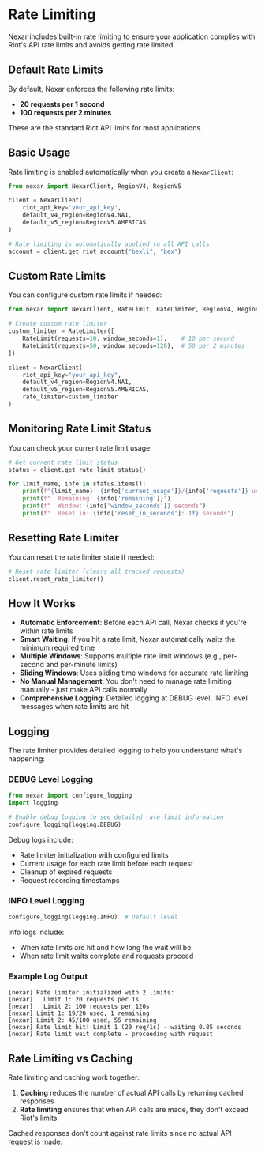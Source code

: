 # Rate Limiting

Nexar includes built-in rate limiting to ensure your application complies with Riot's API rate limits and avoids getting rate limited.

## Default Rate Limits

By default, Nexar enforces the following rate limits:
- **20 requests per 1 second**
- **100 requests per 2 minutes**

These are the standard Riot API limits for most applications.

## Basic Usage

Rate limiting is enabled automatically when you create a `NexarClient`:

```python
from nexar import NexarClient, RegionV4, RegionV5

client = NexarClient(
    riot_api_key="your_api_key",
    default_v4_region=RegionV4.NA1,
    default_v5_region=RegionV5.AMERICAS
)

# Rate limiting is automatically applied to all API calls
account = client.get_riot_account("bexli", "bex")
```

## Custom Rate Limits

You can configure custom rate limits if needed:

```python
from nexar import NexarClient, RateLimit, RateLimiter, RegionV4, RegionV5

# Create custom rate limiter
custom_limiter = RateLimiter([
    RateLimit(requests=10, window_seconds=1),    # 10 per second
    RateLimit(requests=50, window_seconds=120),  # 50 per 2 minutes
])

client = NexarClient(
    riot_api_key="your_api_key",
    default_v4_region=RegionV4.NA1,
    default_v5_region=RegionV5.AMERICAS,
    rate_limiter=custom_limiter
)
```

## Monitoring Rate Limit Status

You can check your current rate limit usage:

```python
# Get current rate limit status
status = client.get_rate_limit_status()

for limit_name, info in status.items():
    print(f"{limit_name}: {info['current_usage']}/{info['requests']} used")
    print(f"  Remaining: {info['remaining']}")
    print(f"  Window: {info['window_seconds']} seconds")
    print(f"  Reset in: {info['reset_in_seconds']:.1f} seconds")
```

## Resetting Rate Limiter

You can reset the rate limiter state if needed:

```python
# Reset rate limiter (clears all tracked requests)
client.reset_rate_limiter()
```

## How It Works

- **Automatic Enforcement**: Before each API call, Nexar checks if you're within rate limits
- **Smart Waiting**: If you hit a rate limit, Nexar automatically waits the minimum required time
- **Multiple Windows**: Supports multiple rate limit windows (e.g., per-second and per-minute limits)
- **Sliding Windows**: Uses sliding time windows for accurate rate limiting
- **No Manual Management**: You don't need to manage rate limiting manually - just make API calls normally
- **Comprehensive Logging**: Detailed logging at DEBUG level, INFO level messages when rate limits are hit

## Logging

The rate limiter provides detailed logging to help you understand what's happening:

### DEBUG Level Logging
```python
from nexar import configure_logging
import logging

# Enable debug logging to see detailed rate limit information
configure_logging(logging.DEBUG)
```

Debug logs include:
- Rate limiter initialization with configured limits
- Current usage for each rate limit before each request
- Cleanup of expired requests
- Request recording timestamps

### INFO Level Logging
```python
configure_logging(logging.INFO)  # Default level
```

Info logs include:
- When rate limits are hit and how long the wait will be
- When rate limit waits complete and requests proceed

### Example Log Output
```
[nexar] Rate limiter initialized with 2 limits:
[nexar]   Limit 1: 20 requests per 1s
[nexar]   Limit 2: 100 requests per 120s
[nexar] Limit 1: 19/20 used, 1 remaining
[nexar] Limit 2: 45/100 used, 55 remaining
[nexar] Rate limit hit! Limit 1 (20 req/1s) - waiting 0.85 seconds
[nexar] Rate limit wait complete - proceeding with request
```

## Rate Limiting vs Caching

Rate limiting and caching work together:

1. **Caching** reduces the number of actual API calls by returning cached responses
2. **Rate limiting** ensures that when API calls are made, they don't exceed Riot's limits

Cached responses don't count against rate limits since no actual API request is made.
